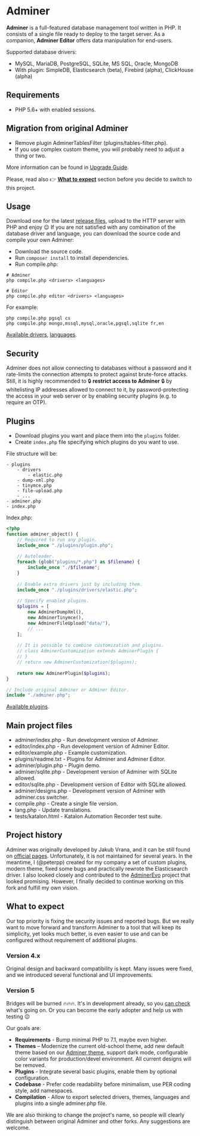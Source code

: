Adminer
=======

**Adminer** is a full-featured database management tool written in PHP. It consists of a single file ready to deploy to 
the target server. As a companion, **Adminer Editor** offers data manipulation for end-users.

Supported database drivers:
- MySQL, MariaDB, PostgreSQL, SQLite, MS SQL, Oracle, MongoDB
- With plugin: SimpleDB, Elasticsearch (beta), Firebird (alpha), ClickHouse (alpha)

Requirements
------------

- PHP 5.6+ with enabled sessions.

Migration from original Adminer
-------------------------------

- Remove plugin AdminerTablesFilter (plugins/tables-filter.php).
- If you use complex custom theme, you will probably need to adjust a thing or two.

More information can be found in [Upgrade Guide](docs/upgrade.md).

Please, read also 👉 **[What to expect](#what-to-expect)** section before you decide to switch to this project.

Usage
-----

Download one for the latest [release files](https://github.com/pematon/adminer/releases), upload to the HTTP server 
with PHP and enjoy 😉 If you are not satisfied with any combination of the database driver and language, you can 
download the source code and compile your own Adminer:

- Download the source code.
- Run `composer install` to install dependencies.
- Run compile.php:

```shell
# Adminer
php compile.php <drivers> <languages>

# Editor
php compile.php editor <drivers> <languages>
```

For example:
```shell
php compile.php pgsql cs
php compile.php mongo,mssql,mysql,oracle,pgsql,sqlite fr,en
```

[Available drivers](https://github.com/pematon/adminer/tree/master/adminer/drivers), 
[languages](https://github.com/pematon/adminer/tree/master/adminer/lang).

Security
--------

Adminer does not allow connecting to databases without a password and it rate-limits the connection attempts to protect 
against brute-force attacks. Still, it is highly recommended to 🔒 **restrict access to Adminer** 🔒 by whitelisting IP 
addresses allowed to connect to it, by password-protecting the access in your web server or by enabling security plugins 
(e.g. to require an OTP).

Plugins
-------

* Download plugins you want and place them into the `plugins` folder.
* Create `index.php` file specifying which plugins do you want to use.

File structure will be:

```
- plugins
    - drivers
        - elastic.php
    - dump-xml.php
    - tinymce.php
    - file-upload.php
    - ...
- adminer.php
- index.php
```

Index.php:
```php
<?php
function adminer_object() {
    // Required to run any plugin.
    include_once "./plugins/plugin.php";
    
    // Autoloader.
    foreach (glob("plugins/*.php") as $filename) {
        include_once "./$filename";
    }
    
    // Enable extra drivers just by including them.
    include_once "./plugins/drivers/elastic.php";
    
    // Specify enabled plugins.
    $plugins = [
        new AdminerDumpXml(),
        new AdminerTinymce(),
        new AdminerFileUpload("data/"),
        // ...
    ];
    
    // It is possible to combine customization and plugins.
    // class AdminerCustomization extends AdminerPlugin {
    // }
    // return new AdminerCustomization($plugins);
    
    return new AdminerPlugin($plugins);
}

// Include original Adminer or Adminer Editor.
include "./adminer.php";
```

[Available plugins](https://github.com/pematon/adminer/tree/master/plugins).

Main project files
------------------

- adminer/index.php - Run development version of Adminer.
- editor/index.php - Run development version of Adminer Editor.
- editor/example.php - Example customization.
- plugins/readme.txt - Plugins for Adminer and Adminer Editor.
- adminer/plugin.php - Plugin demo.
- adminer/sqlite.php - Development version of Adminer with SQLite allowed.
- editor/sqlite.php - Development version of Editor with SQLite allowed.
- adminer/designs.php - Development version of Adminer with adminer.css switcher.
- compile.php - Create a single file version.
- lang.php - Update translations.
- tests/katalon.html - Katalon Automation Recorder test suite.

Project history
---------------

Adminer was originally developed by Jakub Vrana, and it can be still found on [official pages](https://www.adminer.org/).
Unfortunately, it is not maintained for several years. In the meantime, I (@peterpp) created for my company a set of
custom plugins, modern theme, fixed some bugs and practically rewrote the Elasticsearch driver. I also looked closely 
and contributed to the [AdminerEvo](https://www.adminerevo.org/) project that looked promising. However, I finally 
decided to continue working on this fork and fulfill my own vision.

What to expect
--------------

Our top priority is fixing the security issues and reported bugs. But we really want to move forward and transform
Adminer to a tool that will keep its simplicity, yet looks much better, is even easier to use and can be configured
without requirement of additional plugins.

### Version 4.x

Original design and backward compatibility is kept. Many issues were fixed, and we introduced several functional and 
UI improvements.

### Version 5

Bridges will be burned 🔥🔥🔥. It's in development already, so you [can check](https://github.com/pematon/adminer/tree/version-5) 
what's going on. Or you can become the early adopter and help us with testing 😉

Our goals are:

- **Requirements** - Bump minimal PHP to 7.1, maybe even higher. 
- **Themes** – Modernize the current old-school theme, add new default theme based on our [Adminer theme](https://github.com/pematon/adminer-theme), 
support dark mode, configurable color variants for production/devel environment. All current designs will be removed. 
- **Plugins** - Integrate several basic plugins, enable them by optional configuration.
- **Codebase** - Prefer code readability before minimalism, use PER coding style, add namespaces.
- **Compilation** - Allow to export selected drivers, themes, languages and plugins into a single adminer.php file.

We are also thinking to change the project's name, so people will clearly distinguish between original Adminer and 
other forks. Any suggestions are welcome.
